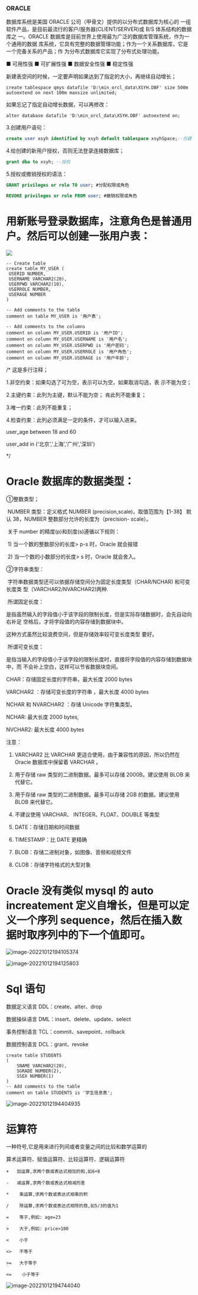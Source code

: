 ### ORACLE 

数据库系统是美国 ORACLE 公司（甲骨文）提供的以分布式数据库为核心的 一组软件产品，是目前最流行的客户/服务器(CLIENT/SERVER)或 B/S 体系结构的数据库之 一。ORACLE 数据库是目前世界上使用最为广泛的数据库管理系统，作为一个通用的数据 库系统，它具有完整的数据管理功能；作为一个关系数据库，它是一个完备关系的产品；作 为分布式数据库它实现了分布式处理功能。

■ 可用性强 ■ 可扩展性强 ■ 数据安全性强 ■ 稳定性强



新建表空间的时候，一定要声明如果达到了指定的大小，再继续自动增长； 

```
create tablespace qmys datafile 'D:\min_orcl_data\XSYH.DBF' size 500m  autoextend on next 100m maxsize unlimited;
```

  如果忘记了指定自动增长数据，可以再修改： 

```
alter database datafile 'D:\min_orcl_data\XSYH.DBF' autoextend on;
```



3.创建用户语句：

```sql
create user xsyh identified by xsyh default tablespace xsyhSpace;--创建用户； 
```

4.给创建的新用户授权，否则无法登录连接数据库；

```sql
grant dba to xsyh; --授权
```

5.授权或撤销授权的语法：

```sql
GRANT privileges or role TO user; #分配权限或角色 

REVOKE privileges or role FROM user; #撤销权限或角色
```



# 用新账号登录数据库，注意角色是普通用户。然后可以创建一张用户表：

![](4.oracle.assets/image-20221012202359130.png)



```
-- Create table 
create table MY_USER ( 
 USERID NUMBER, 
 USERNAME VARCHAR2(20), 
 USERPWD VARCHAR2(10), 
 USERROLE NUMBER, 
 USERAGE NUMBER 
) 

-- Add comments to the table  
comment on table MY_USER is '用户表';

-- Add comments to the columns  
comment on column MY_USER.USERID is '用户ID'; 
comment on column MY_USER.USERNAME is '用户名'; 
comment on column MY_USER.USERPWD is '用户密码'; 
comment on column MY_USER.USERROLE is '用户角色'; 
comment on column MY_USER.USERAGE is '用户年龄';
```



/* 这是多行注释；

1.非空约束：如果勾选了可为空，表示可以为空，如果取消勾选，表 示不能为空； 

2.主键约束：此列为主键，默认不能为空； 肯此列不能重复； 

3.唯一约束：此列不能重复； 

4.检查约束：此列必须满足一定的条件，才可以输入进来。 

user_age between 18 and 60 

user_add in ('北京','上海','广州','深圳')

*/



# Oracle 数据库的数据类型：

①整数类型；

​	NUMBER 类型：定义格式 NUMBER (precision,scale)，取值范围为【1-38】 默认 38，NUMBER 整数部分允许的长度为（precision- scale）。

​	关于 number 的精度(p)和刻度(s)遵循以下规则： 

​		1) 当一个数的整数部分的长度> p-s 时，Oracle 就会报错 

​		2) 当一个数的小数部分的长度> s 时，Oracle 就会舍入。 



②字符串类型：

​	字符串数据类型还可以依据存储空间分为固定长度类型（CHAR/NCHAR) 和可变长度类 型（VARCHAR2/NVARCHAR2)两种.

​		所谓固定长度：

​	是指虽然输入的字段值小于该字段的限制长度，但是实际存储数据时，会先自动向右补足 空格后，才将字段值的内容存储到数据块中。

这种方式虽然比较浪费空间，但是存储效率较可变长度类型 要好。 

​		所谓可变长度：

​	是指当输入的字段值小于该字段的限制长度时，直接将字段值的内容存储到数据块中，而 不会补上空白，这样可以节省数据块空间。



CHAR：存储固定长度的字符串，最大长度 2000 bytes  

VARCHAR2 ：存储可变长度的字符串 ，最大长度 4000 bytes 

NCHAR 和 NVARCHAR2 ：存储 Unicode 字符集类型。 

NCHAR: 最大长度 2000 bytes,

NVCHAR2: 最大长度 4000 bytes



注意： 

1. VARCHAR2 比 VARCHAR 更适合使用，由于兼容性的原因，所以仍然在 Oracle 数据库中保留着 VARCHAR 。

2. 用于存储 raw 类型的二进制数据。最多可以存储 2000B。建议使用 BLOB 来代替它。

3. 用于存储 raw 类型的二进制数据。最多可以存储 2GB 的数据。建议使用 BLOB 来代替它。

4. 不建议使用 VARCHAR、 INTEGER、FLOAT、DOUBLE 等类型 

5. DATE：存储日期和时间数据 

6. TIMESTAMP：比 DATE 更精确 

7. BLOB：存储二进制对象，如图像、音频和视频文件 

8. CLOB：存储字符格式的大型对象



# Oracle 没有类似 mysql 的 auto increatement 定义自增长，但是可以定义一个序列 sequence，然后在插入数据时取序列中的下一个值即可。

![image-20221012194105374](4.oracle.assets/image-20221012194105374.png)

![image-20221012194125803](4.oracle.assets/image-20221012194125803.png)



# Sql 语句 

数据定义语言 DDL：create、alter、drop 

数据操纵语言 DML：insert、delete、update、select 

事务控制语言 TCL：commit、savepoint、rollback 

数据控制语言 DCL：grant、revoke



```
create table STUDENTS
(
	SNAME VARCHAR2(20), 
	SGRADE NUMBER(2), 
	SSEX NUMBER(1) 
) 
-- Add comments to the table  
comment on table STUDENTS is '学生信息表';
```



![image-20221012194404935](4.oracle.assets/image-20221012194404935.png)



# 运算符

一种符号,它是用来进行列间或者变量之间的比较和数学运算的

算术运算符、赋值运算符、比较运算符、逻辑运算符

```
+  	加运算,求两个数或表达式相加的和,如6+8

-   减运算,求两个数或表达式相减的差

* 	 乘运算,求两个数或表达式相乘的积

/    除运算,求两个数或表达式相除的商,如5/3的值为1

=    等于,例如: age=23

>	 大于,例如: price>100

<    小于

<>   不等于

>=   大于等于

<=    小于等于
```

![image-20221012194744040](4.oracle.assets/image-20221012194744040.png)



